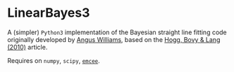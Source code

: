 # LinearBayes3

A (simpler) `Python3` implementation of the Bayesian straight line fitting code
originally developed by [Angus Williams](https://github.com/anguswilliams91/LinearBayes),
based on the [Hogg, Bovy & Lang (2010)](http://arxiv.org/abs/1008.4686) article.

Requires on `numpy`, `scipy`, [`emcee`](https://emcee.readthedocs.io).
